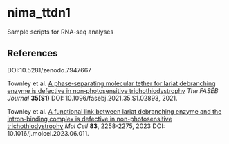 # nima_ttdn1

Sample scripts for RNA-seq analyses

## References

DOI:10.5281/zenodo.7947667

Townley et al. [A phase‐separating molecular tether for lariat debranching enzyme is defective in non‐photosensitive trichothiodystrophy](https://doi.org/10.1096/fasebj.2021.35.S1.02893) *The FASEB Journal* **35(S1)** DOI: 10.1096/fasebj.2021.35.S1.02893, 2021.

Townley et al. [A functional link between lariat debranching enzyme and the intron-binding complex is defective in non-photosensitive trichothiodystrophy](https://pubmed.ncbi.nlm.nih.gov/37369199/) *Mol Cell* **83**, 2258-2275, 2023 DOI: 10.1016/j.molcel.2023.06.011.
